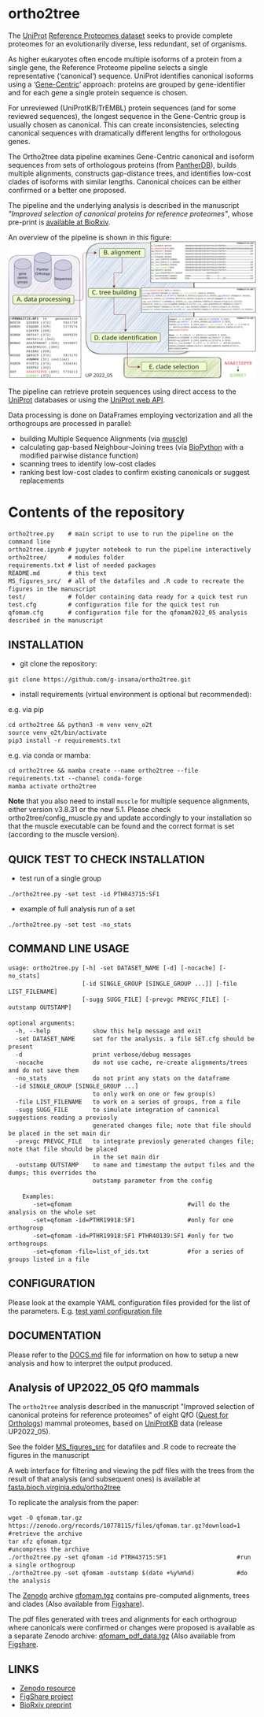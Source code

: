 # ortho2tree

The [UniProt](https://www.uniprot.org) [Reference Proteomes dataset](https://www.uniprot.org/help/reference_proteome) seeks to provide complete proteomes for an evolutionarily diverse, less redundant, set of organisms. 

As higher eukaryotes often encode multiple isoforms of a protein from a single gene, the Reference Proteome pipeline selects a single representative (‘canonical’) sequence. UniProt identifies canonical isoforms using a ‘[Gene-Centric](https://www.uniprot.org/help/gene_centric_isoform_mapping)’ approach: proteins are grouped by gene-identifier and for each gene a single protein sequence is chosen. 

For unreviewed (UniProtKB/TrEMBL) protein sequences (and for some reviewed sequences), the longest sequence in the Gene-Centric group is usually chosen as canonical. This can create inconsistencies, selecting canonical sequences with dramatically different lengths for orthologous genes.

The Ortho2tree data pipeline examines Gene-Centric canonical and isoform sequences from sets of orthologous proteins (from [PantherDB](https://www.pantherdb.org/)), builds multiple alignments, constructs gap-distance trees, and identifies low-cost clades of isoforms with similar lengths. Canonical choices can be either confirmed or a better one proposed.

The pipeline and the underlying analysis is described in the manuscript *"Improved selection of canonical proteins for reference proteomes"*, whose pre-print is [available at BioRxiv](https://doi.org/10.1101/2024.03.04.583387).

An overview of the pipeline is shown in this figure:
![ortho2tree pipeline overview](ortho2tree_pipeline.jpg)

The pipeline can retrieve protein sequences using direct access to the [UniProt](https://www.uniprot.org) databases or using the [UniProt web API](https://www.ebi.ac.uk/proteins/api/doc/).

Data processing is done on DataFrames employing vectorization and all the orthogroups are processed in parallel:
- building Multiple Sequence Alignments (via [muscle](https://drive5.com/muscle/))
- calculating gap-based Neighbour-Joining trees (via [BioPython](https://biopython.org/) with a modified pairwise distance function)
- scanning trees to identify low-cost clades
- ranking best low-cost clades to confirm existing canonicals or suggest replacements

# Contents of the repository
```
ortho2tree.py    # main script to use to run the pipeline on the command line
ortho2tree.ipynb # jupyter notebook to run the pipeline interactively
ortho2tree/      # modules folder
requirements.txt # list of needed packages
README.md        # this text
MS_figures_src/  # all of the datafiles and .R code to recreate the figures in the manuscript
test/            # folder containing data ready for a quick test run
test.cfg         # configuration file for the quick test run
qfomam.cfg       # configuration file for the qfomam2022_05 analysis described in the manuscript
```

## INSTALLATION
- git clone the repository: 

```git clone https://github.com/g-insana/ortho2tree.git``` 

- install requirements (virtual environment is optional but recommended):

e.g. via pip
```
cd ortho2tree && python3 -m venv venv_o2t
source venv_o2t/bin/activate
pip3 install -r requirements.txt
```
e.g. via conda or mamba:
```
cd ortho2tree && mamba create --name ortho2tree --file requirements.txt --channel conda-forge
mamba activate ortho2tree
```

**Note** that you also need to install `muscle` for multiple sequence alignments, either version v3.8.31 or the new 5.1. Please check ortho2tree/config_muscle.py and update accordingly to your installation so that the muscle executable can be found and the correct format is set (according to the muscle version).

## QUICK TEST TO CHECK INSTALLATION
- test run of a single group

```./ortho2tree.py -set test -id PTHR43715:SF1```

- example of full analysis run of a set

```./ortho2tree.py -set test -no_stats```

## COMMAND LINE USAGE
```
usage: ortho2tree.py [-h] -set DATASET_NAME [-d] [-nocache] [-no_stats]
                     [-id SINGLE_GROUP [SINGLE_GROUP ...]] [-file LIST_FILENAME]
                     [-sugg SUGG_FILE] [-prevgc PREVGC_FILE] [-outstamp OUTSTAMP]

optional arguments:
  -h, --help            show this help message and exit
  -set DATASET_NAME     set for the analysis. a file SET.cfg should be present
  -d                    print verbose/debug messages
  -nocache              do not use cache, re-create alignments/trees and do not save them
  -no_stats             do not print any stats on the dataframe
  -id SINGLE_GROUP [SINGLE_GROUP ...]
                        to only work on one or few group(s)
  -file LIST_FILENAME   to work on a series of groups, from a file
  -sugg SUGG_FILE       to simulate integration of canonical suggestions reading a previosly
                        generated changes file; note that file should be placed in the set main dir
  -prevgc PREVGC_FILE   to integrate previosly generated changes file; note that file should be placed
                        in the set main dir
  -outstamp OUTSTAMP    to name and timestamp the output files and the dumps; this overrides the
                        outstamp parameter from the config

    Examples:
       -set=qfomam                                 #will do the analysis on the whole set
       -set=qfomam -id=PTHR19918:SF1               #only for one orthogroup
       -set=qfomam -id=PTHR19918:SF1 PTHR40139:SF1 #only for two orthogroups
       -set=qfomam -file=list_of_ids.txt           #for a series of groups listed in a file
```

## CONFIGURATION

Please look at the example YAML configuration files provided for the list of the parameters. E.g. 
[test yaml configuration file](test.cfg)

## DOCUMENTATION

Please refer to the [DOCS.md](DOCS.md) file for information on how to setup a new analysis and how to interpret the output produced.

## Analysis of UP2022_05 QfO mammals
The `ortho2tree` analysis described in the manuscript "Improved selection of canonical proteins for reference proteomes" of eight QfO ([Quest for Orthologs](https://questfororthologs.org/)) mammal proteomes, based on [UniProtKB](https://www.uniprot.org/) data (release UP2022_05).

See the folder [MS_figures_src](MS_figures_src) for datafiles and .R code to recreate the figures in the manuscript

A web interface for filtering and viewing the pdf files with the trees from the result of that analysis (and subsequent ones) is available at [fasta.bioch.virginia.edu/ortho2tree](https://fasta.bioch.virginia.edu/ortho2tree)

To replicate the analysis from the paper:
```
wget -O qfomam.tar.gz https://zenodo.org/records/10778115/files/qfomam.tar.gz?download=1  #retrieve the archive
tar xfz qfomam.tgz                                               #uncompress the archive
./ortho2tree.py -set qfomam -id PTRH43715:SF1                    #run a single orthogroup
./ortho2tree.py -set qfomam -outstamp $(date +%y%m%d)            #do the analysis
```
The [Zenodo](https://doi.org/10.5281/zenodo.10778115) archive [qfomam.tgz](https://zenodo.org/records/10778115/files/qfomam.tar.gz?download=1) contains pre-computed alignments, trees and clades
(Also available from [Figshare](https://figshare.com/ndownloader/files/44836240)).

The pdf files generated with trees and alignments for each orthogroup where canonicals were confirmed or changes were proposed is available as a separate Zenodo archive: [qfomam_pdf_data.tgz](https://zenodo.org/records/10778115/files/qfomam_pdf_data.tar.gz?download=1) (Also available from [Figshare](https://figshare.com/ndownloader/files/44836390).

## LINKS

- [Zenodo resource](https://zenodo.org/records/10778115)
- [FigShare project](https://figshare.com/projects/ortho2tree/197614)
- [BioRxiv preprint](https://doi.org/10.1101/2024.03.04.583387)
